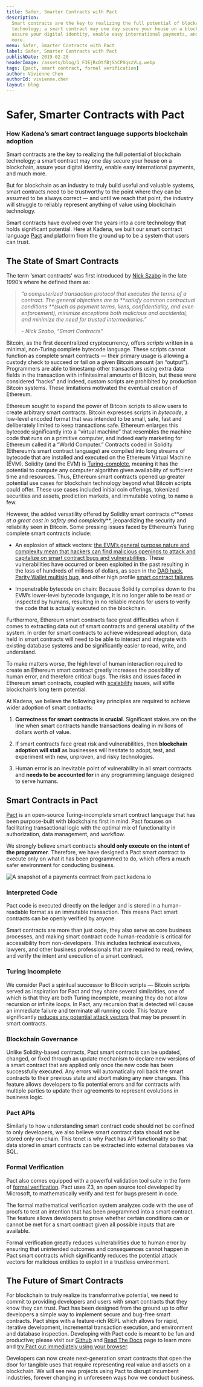 ```yaml
---
title: Safer, Smarter Contracts with Pact
description:
  Smart contracts are the key to realizing the full potential of blockchain
  technology; a smart contract may one day secure your house on a blockchain,
  assure your digital identity, enable easy international payments, and much
  more.
menu: Safer, Smarter Contracts with Pact
label: Safer, Smarter Contracts with Pact
publishDate: 2019-02-20
headerImage: /assets/blog/1_F3EjRcDtfBjShCP0qszVLg.webp
tags: [pact, smart contract, formal verification]
author: Vivienne Chen
authorId: vivienne.chen
layout: blog
---
```


# Safer, Smarter Contracts with Pact

### How Kadena’s smart contract language supports blockchain adoption

Smart contracts are the key to realizing the full potential of blockchain
technology; a smart contract may one day secure your house on a blockchain,
assure your digital identity, enable easy international payments, and much more.

But for blockchain as an industry to truly build useful and valuable systems,
smart contracts need to be trustworthy to the point where they can be assumed to
be always correct — and until we reach that point, the industry will struggle to
reliably represent anything of value using blockchain technology.

Smart contracts have evolved over the years into a core technology that holds
significant potential. Here at Kadena, we built our smart contract language
[Pact](http://pact.kadena.io) and platform from the ground up to be a system
that users can trust.

## The State of Smart Contracts

The term ‘smart contracts’ was first introduced by
[Nick Szabo](https://en.wikipedia.org/wiki/Nick_Szabo) in the late 1990’s where
he defined them as:

> _“a computerized transaction protocol that executes the terms of a contract.
> The general objectives are to **satisfy common contractual conditions **(such
> as payment terms, liens, confidentiality, and even enforcement), minimize
> exceptions both malicious and accidental, and minimize the need for trusted
> intermediaries.”_
>
> _- Nick Szabo, “Smart Contracts”_

Bitcoin, as the first decentralized cryptocurrency, offers _scripts_ written in
a minimal, non-Turing complete bytecode language. These scripts cannot function
as complete smart contracts — their primary usage is allowing a custody check to
succeed or fail on a given Bitcoin amount (an “output”). Programmers are able to
timestamp other transactions using extra data fields in the transaction with
infinitesimal amounts of Bitcoin, but these were considered “hacks” and indeed,
custom scripts are prohibited by production Bitcoin systems. These limitations
motivated the eventual creation of Ethereum.

Ethereum sought to expand the power of Bitcoin scripts to allow users to create
arbitrary smart contracts. Bitcoin expresses scripts in _bytecode_, a low-level
encoded format that was intended to be small, safe, fast and deliberately
limited to keep transactions safe. Ethereum enlarges this bytecode significantly
into a “virtual machine” that resembles the machine code that runs on a
primitive computer, and indeed early marketing for Ethereum called it a “World
Computer.” Contracts coded in Solidity (Ethereum’s smart contract language) are
compiled into long streams of bytecode that are installed and executed on the
Ethereum Virtual Machine (EVM). Solidity (and the EVM) is
[Turing-complete](./turing-completeness-and-smart-contract-security-2019-02-11),
meaning it has the potential to compute any computer algorithm given
availability of sufficient time and resources. Thus, Ethereum smart contracts
opened up greater potential use cases for blockchain technology beyond what
Bitcoin scripts could offer. These use cases included initial coin offerings,
tokenized securities and assets, prediction markets, and immutable voting, to
name a few.

However, the added versatility offered by Solidity smart contracts c**_omes at a
great cost in safety and complexity_**, jeopardizing the security and
reliability seen in Bitcoin. Some pressing issues faced by Ethereum’s Turing
complete smart contracts include:

- An explosion of attack vectors:
  [the EVM’s general purpose nature and complexity mean that hackers can find malicious openings to attack and capitalize on smart contract bugs and vulnerabilities](/docs/blogchain/2018/the-evm-is-fundamentally-unsafe-2018-12-13).
  These vulnerabilities have occurred or been exploited in the past resulting in
  the loss of hundreds of millions of dollars, as seen in the
  [DAO hack](https://www.coindesk.com/understanding-dao-hack-journalists/),
  [Parity Wallet multisig bug](https://cointelegraph.com/news/parity-multisig-wallet-hacked-or-how-come),
  and other high profile
  [smart contract failures](https://applicature.com/blog/history-of-ethereum-security-vulnerabilities-hacks-and-their-fixes).

- Impenetrable bytecode on chain: Because Solidity compiles down to the EVM’s
  lower-level bytecode language, it is no longer able to be read or inspected by
  humans, resulting in no reliable means for users to verify the code that is
  actually executed on the blockchain.

Furthermore, Ethereum smart contracts face great difficulties when it comes to
extracting data out of smart contracts and general usability of the system. In
order for smart contracts to achieve widespread adoption, data held in smart
contracts will need to be able to interact and integrate with existing database
systems and be significantly easier to read, write, and understand.

To make matters worse, the high level of human interaction required to create an
Ethereum smart contract greatly increases the possibility of human error, and
therefore critical bugs. The risks and issues faced in Ethereum smart contracts,
coupled with
[scalability](https://cointelegraph.com/explained/blockchains-scaling-problem-explained)
issues, will stifle blockchain’s long term potential.

At Kadena, we believe the following key principles are required to achieve wider
adoption of smart contracts:

1.  **Correctness for smart contracts is crucial**. Significant stakes are on
    the line when smart contracts handle transactions dealing in millions of
    dollars worth of value.

2.  If smart contracts face great risk and vulnerabilities, then **blockchain
    adoption will stall** as businesses will hesitate to adopt, test, and
    experiment with new, unproven, and risky technologies.

3.  Human error is an inevitable point of vulnerability in all smart contracts
    and **needs to be accounted for** in any programming language designed to
    serve humans.

## Smart Contracts in Pact

[Pact](http://pact.kadena.io) is an open-source Turing-incomplete smart contract
language that has been purpose-built with blockchains first in mind. Pact
focuses on facilitating transactional logic with the optimal mix of
functionality in authorization, data management, and workflow.

We strongly believe smart contracts **should only execute on the intent of the
programmer**. Therefore, we have designed a Pact smart contract to execute only
on what it has been programmed to do, which offers a much safer environment for
conducting business.

![A snapshot of a payments contract from pact.kadena.io](/assets/blog/1_j9I9GRBJqGvdOGTh9tfbEg.webp)

### Interpreted Code

Pact code is executed directly on the ledger and is stored in a human-readable
format as an immutable transaction. This means Pact smart contracts can be
openly verified by anyone.

Smart contracts are more than just code, they also serve as core business
processes, and making smart contract code human-readable is critical for
accessibility from non-developers. This includes technical executives, lawyers,
and other business professionals that are required to read, review, and verify
the intent and execution of a smart contract.

### Turing Incomplete

We consider Pact a spiritual successor to Bitcoin scripts — Bitcoin scripts
served as inspiration for Pact and they share several similarities, one of which
is that they are both Turing incomplete, meaning they do not allow recursion or
infinite loops. In Pact, any recursion that is detected will cause an immediate
failure and terminate all running code. This feature significantly
[reduces any potential attack vectors](/docs/blogchain/2019/turing-completeness-and-smart-contract-security-2019-02-11)
that may be present in smart contracts.

### Blockchain Governance

Unlike Solidity-based contracts, Pact smart contracts can be updated, changed,
or fixed through an update mechanism to declare new versions of a smart contract
that are applied only once the new code has been successfully executed. Any
errors will automatically roll back the smart contracts to their previous state
and abort making any new changes. This feature allows developers to fix
potential errors and for contracts with multiple parties to update their
agreements to represent evolutions in business logic.

### Pact APIs

Similarly to how understanding smart contract code should not be confined to
only developers, we also believe smart contract data should not be stored only
on-chain. This tenet is why Pact has API functionality so that data stored in
smart contracts can be extracted into external databases via SQL.

### Formal Verification

Pact also comes equipped with a powerful validation tool suite in the form of
[formal verification](/docs/blogchain/2018/pact-formal-verification-for-blockchain-smart-contracts-done-right-2018-05-11).
Pact uses Z3, an open source tool developed by Microsoft, to mathematically
verify and test for bugs present in code.

The formal mathematical verification system analyzes code with the use of proofs
to test an intention that has been programmed into a smart contract. The feature
allows developers to prove whether certain conditions can or cannot be met for a
smart contract given all possible inputs that are available.

Formal verification greatly reduces vulnerabilities due to human error by
ensuring that unintended outcomes and consequences cannot happen in Pact smart
contracts which significantly reduces the potential attack vectors for malicious
entities to exploit in a trustless environment.

## The Future of Smart Contracts

For blockchain to truly realize its transformative potential, we need to commit
to providing developers and users with smart contracts that they know they can
trust. Pact has been designed from the ground up to offer developers a simple
way to implement secure and bug-free smart contracts. Pact ships with a
feature-rich REPL which allows for rapid, iterative development, incremental
transaction execution, and environment and database inspection. Developing with
Pact code is meant to be fun and productive; please visit our
[Github](http://Github.com/kadena-io) and
[Read The Docs](https://pact-language.readthedocs.io/en/latest/) page to learn
more and [try Pact out immediately using your browser](http://pact.kadena.io).

Developers can now create next-generation smart contracts that open the door for
tangible uses that require representing real value and assets on a blockchain.
We will see new projects using Pact to disrupt incumbent industries, forever
changing in unforeseen ways how we conduct business.
